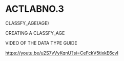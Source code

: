 # ACTLABNO.3

CLASSFY_AGE(AGE)

CREATING A CLASSFY_AGE

VIDEO OF THE DATA TYPE GUIDE

https://youtu.be/u2S7vVyKqnU?si=CeFckV5tixkE6cvI

